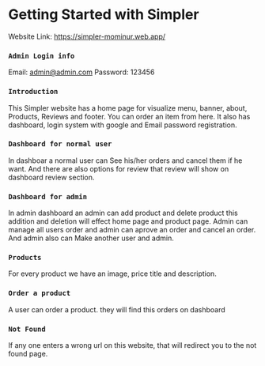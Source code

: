 # Getting Started with Simpler

Website Link: https://simpler-mominur.web.app/



### `Admin Login info`
Email: admin@admin.com
Password: 123456

### `Introduction`
This Simpler website has a home page for visualize menu, banner, about, Products, Reviews and footer. You can order an item from here. It also has dashboard, login system with google and Email password registration.

### `Dashboard for normal user`
In dashboar a normal user can See his/her orders and cancel them if he want. And there are also options for review that review will show on dashboard review section.

### `Dashboard for admin` 
In admin dashboard an admin can add product and delete product this addition and deletion will effect home page and product page. Admin can manage all users order and admin can aprove an order and cancel an order. And admin also can Make another user and admin.

### `Products`
For every product we have an image, price title and description.


### `Order a product`
A user can order a product. they will find this orders on dashboard



### `Not Found`

If any one enters a wrong url on this website, that will redirect you to the not found page.
